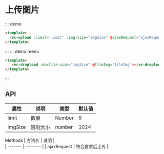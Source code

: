 # 上传图片


::: demo

```HTML
<template>
  <vc-upload :limit='limit' :img-size="imgSize" @ajaxRequest='ajaxRequest'></vc-upload>
</template>
```
:::
::: demo menu

``` html
<template>
   <vc-dropload :maxfile-size="imgSize" @fileImg='fileImg'></vc-dropload>
</template>
```
:::
<script>
export default {
  name:'upload',
  data(){
    return{
      limit:3,
      imgSize:2*1024*1024,
    }
  },
  computed: {

  },
  methods: {
    ajaxRequest(){
      // console.log('请求开始')
    },
    fileImg(flie){
      // console.log(flie)
    }
  },

}
</script>

## API


|属性|说明|类型|默认值|
|-|-|-|-|
|limit|数量|Number|9|
|imgSize|限制大小|number|1024|

Methods
| 方法名 | 说明 |  
| ------- | -------- |
| ajaxRequest | 符合要求后上传 |
